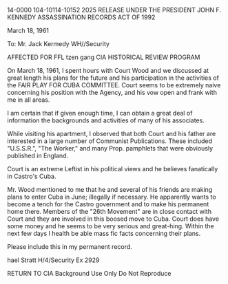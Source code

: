 14-0000
104-10114-10152
2025 RELEASE UNDER THE PRESIDENT JOHN F. KENNEDY ASSASSINATION RECORDS ACT OF 1992

March 18, 1961

To: Mr. Jack Kermedy
WH//Security

AFFECTED FOR FFL tzen gang
CIA HISTORICAL REVIEW PROGRAM

On March 18, 1961, I spent hours with Court Wood and we discussed at great length his plans for the future and his participation in the activities of the FAIR PLAY FOR CUBA COMMITTEE. Court seems to be extremely naive concerning his position with the Agency, and his vow open and frank with me in all areas.

I am certain that if given enough time, I can obtain a great deal of information the backgrounds and activities of many of his associates.

While visiting his apartment, I observed that both Court and his father are interested in a large number of Communist Publications. These included "U.S.S.R.", "The Worker," and many Prop. pamphlets that were obviously published in England.

Court is an extreme Leftist in his political views and he believes fanatically in Castro's Cuba.

Mr. Wood mentioned to me that he and several of his friends are making plans to enter Cuba in June; illegally if necessary. He apparently wants to become a tench for the Castro government and to make his permanent home there. Members of the "26th Movement" are in close contact with Court and they are involved in this boosed move to Cuba. Court does have some money and he seems to be very serious and great-hing. Within the next few days I health be able mass fic facts concerning their plans.

Please include this in my permanent record.

hael Stratt
H/4/Security
Ex 2929

RETURN TO CIA
Background Use Only
Do Not Reproduce
